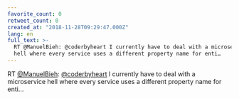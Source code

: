```yaml
---
favorite_count: 0
retweet_count: 0
created_at: "2018-11-28T09:29:47.000Z"
lang: en
full_text: >-
  RT @ManuelBieh: @coderbyheart I currently have to deal with a microservice
  hell where every service uses a different property name for enti…
---
```


RT [@ManuelBieh](https://twitter.com/ManuelBieh):
[@coderbyheart](https://twitter.com/coderbyheart) I currently have to deal with
a microservice hell where every service uses a different property name for enti…
